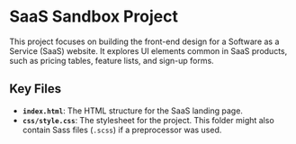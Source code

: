 # SaaS Sandbox Project

This project focuses on building the front-end design for a Software as a Service (SaaS) website. It explores UI elements common in SaaS products, such as pricing tables, feature lists, and sign-up forms.

## Key Files
- **`index.html`**: The HTML structure for the SaaS landing page.
- **`css/style.css`**: The stylesheet for the project. This folder might also contain Sass files (`.scss`) if a preprocessor was used.
